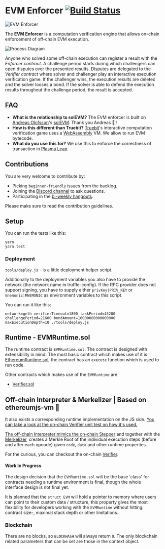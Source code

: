 # EVM Enforcer [![Build Status](https://circleci.com/gh/leapdao/solEVM-enforcer.svg?style=svg)](https://circleci.com/gh/leapdao/solEVM-enforcer)

![EVM Enforcer](https://i.imgur.com/V9EGql2.png)

The **EVM Enforcer** is a computation verification engine that allows on-chain enforcement of off-chain EVM execution. 

![Process Diagram](https://i.imgur.com/o1FRMqp.png)

Anyone who solved some off-chain execution can register a result with the *Enforcer contract*. A challenge period starts during which challengers can open disputes over the presented results. Disputes are delegated to the *Verifier contract* where solver and challenger play an interactive execution verification game. If the challenger wins, the execution results are deleted and the solver looses a bond. If the solver is able to defend the execution results throughout the challenge period, the result is accepted.


## FAQ

- **What is the relationship to solEVM?**
The EVM enforcer is built on [Andreas Olofsson](https://github.com/androlo)'s [solEVM](https://github.com/Ohalo-Ltd/solevm). Thank you Andreas :clap: !
- **How is this different than Truebit?**
[Truebit](http://truebit.io)'s interactive computation verification game uses a [WebAssembly](https://webassembly.org/) VM. We allow to run EVM bytecode. 
- **What do you use this for?**
We use this to enforce the correctness of transaction in [Plasma Leap](https://ethresear.ch/t/plasma-leap-a-state-enabled-computing-model-for-plasma/3539).


## Contributions

You are very welcome to contribute by:
- Picking `beginner-friendly` issues from the backlog.
- Joining the [Discord channel](https://discord.gg/7bfD6eB) to ask questions.
- Participating in the [bi-weekly hangouts](https://hackmd.io/Kn0hwBA7Tvm6mfacCH1rIw?both).

Please make sure to read the contribution guidelines.


## Setup

You can run the tests like this:

```
yarn
yarn test
```

### Deployment

`tools/deploy.js` - is a little deployment helper script.

Additionally to the deployment variables you also have to provide the network (the network name in truffle-config).
If the RPC provider does not support signing, you have to supply either `privKey|PRIV_KEY` or `mnemonic|MNEMONIC`
as environment variables to this script.

You can run it like this:
```
network=geth verifierTimeout=1800 taskPeriod=43200 challengePeriod=21600 bondAmount=10000000000000000 maxExecutionDepth=10 ./tools/deploy.js
```

## Runtime - EVMRuntime.sol

The runtime contract is `EVMRuntime.sol`. The contract is designed with extensibility in mind.
The most basic contract which makes use of it is [EthereumRuntime.sol](https://github.com/leapdao/solEVM-enforcer/blob/master/contracts/EVMRuntime.sol),
the contract has an `execute` function which is used to run code.

Other contracts which makes use of the `EVMRuntime` are:
- [Verifier.sol](https://github.com/leapdao/solEVM-enforcer/blob/master/contracts/Verifier.sol)


## Off-chain Interpreter & Merkelizer | Based on ethereumjs-vm :clap:

It also exists a corresponding runtime implementation on the JS side.
[You can take a look at the on-chain Verifier unit test on how it's used.](https://github.com/leapdao/solEVM-enforcer/blob/master/test/verifier.js)

[The off-chain Interpreter mimics the on-chain Stepper](https://github.com/leapdao/solEVM-enforcer/blob/master/utils/EVMRuntime.js)
and together with the [Merkelizer](https://github.com/leapdao/solEVM-enforcer/blob/master/utils/Merkelizer.js),
creates a Merkle Root of the individual execution steps (before and after each opcode) given `code`, `data` and other runtime properties.

For the curious, you can checkout the on-chain [Verifier](https://github.com/leapdao/solEVM-enforcer/blob/master/contracts/Verifier.sol).


#### Work In Progress

The design decision that the `EVMRuntime.sol` will be the base 'class' for contracts needing a runtime environment is final,
though the whole interface design is not final yet.

It is planned that the `struct EVM` will hold a pointer to memory where users can point to their custom data / structure,
this property gives the most flexibility for developers working with the `EVMRuntime` without hitting contract size-, maximal stack depth or other limitations.


### Blockchain

There are no blocks, so `BLOCKHASH` will always return `0`. The only blockchain related parameters that can be set are those in the context object.

